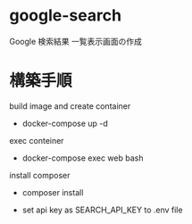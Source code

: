 # google-search
Google 検索結果 一覧表示画面の作成

# 構築手順
build image and create container
- docker-compose up -d

exec conteiner
- docker-compose exec web bash

install composer 
- composer install

- set api key as SEARCH_API_KEY to .env file

